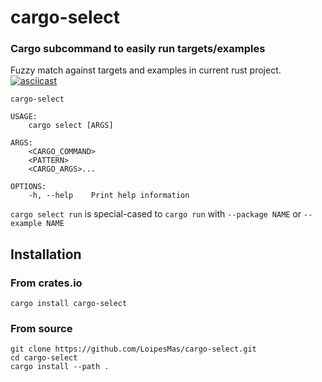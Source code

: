 # cargo-select
### Cargo subcommand to easily run targets/examples
Fuzzy match against targets and examples in current rust project.
[![asciicast](https://asciinema.org/a/QSaxIcXfjjjjyM4JGJwBZtZVS.svg)](https://asciinema.org/a/QSaxIcXfjjjjyM4JGJwBZtZVS)

```
cargo-select 

USAGE:
    cargo select [ARGS]

ARGS:
    <CARGO_COMMAND>    
    <PATTERN>          
    <CARGO_ARGS>...    

OPTIONS:
    -h, --help    Print help information
```
`cargo select run` is special-cased to `cargo run` with `--package NAME` or `--example NAME`

## Installation
### From crates.io
`cargo install cargo-select`
### From source
```
git clone https://github.com/LoipesMas/cargo-select.git
cd cargo-select
cargo install --path .
```
